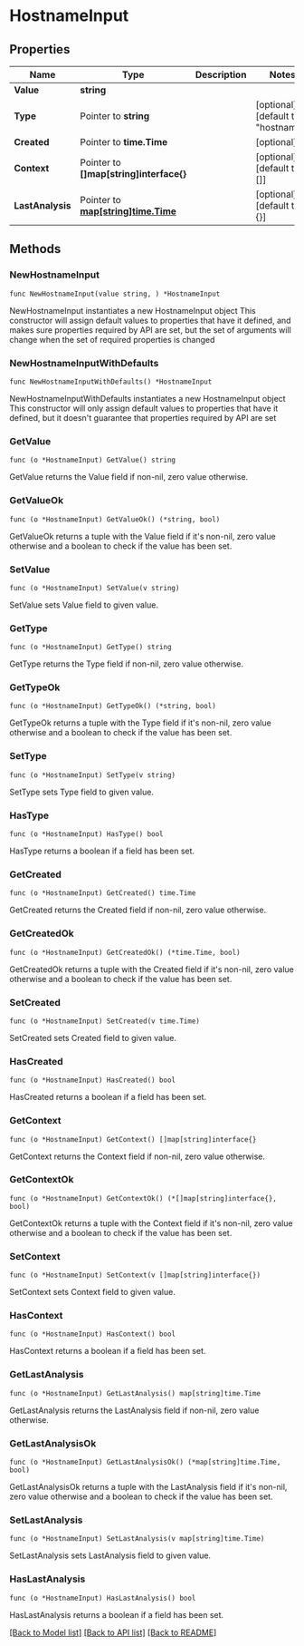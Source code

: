 # HostnameInput

## Properties

Name | Type | Description | Notes
------------ | ------------- | ------------- | -------------
**Value** | **string** |  | 
**Type** | Pointer to **string** |  | [optional] [default to "hostname"]
**Created** | Pointer to **time.Time** |  | [optional] 
**Context** | Pointer to **[]map[string]interface{}** |  | [optional] [default to []]
**LastAnalysis** | Pointer to [**map[string]time.Time**](time.Time.md) |  | [optional] [default to {}]

## Methods

### NewHostnameInput

`func NewHostnameInput(value string, ) *HostnameInput`

NewHostnameInput instantiates a new HostnameInput object
This constructor will assign default values to properties that have it defined,
and makes sure properties required by API are set, but the set of arguments
will change when the set of required properties is changed

### NewHostnameInputWithDefaults

`func NewHostnameInputWithDefaults() *HostnameInput`

NewHostnameInputWithDefaults instantiates a new HostnameInput object
This constructor will only assign default values to properties that have it defined,
but it doesn't guarantee that properties required by API are set

### GetValue

`func (o *HostnameInput) GetValue() string`

GetValue returns the Value field if non-nil, zero value otherwise.

### GetValueOk

`func (o *HostnameInput) GetValueOk() (*string, bool)`

GetValueOk returns a tuple with the Value field if it's non-nil, zero value otherwise
and a boolean to check if the value has been set.

### SetValue

`func (o *HostnameInput) SetValue(v string)`

SetValue sets Value field to given value.


### GetType

`func (o *HostnameInput) GetType() string`

GetType returns the Type field if non-nil, zero value otherwise.

### GetTypeOk

`func (o *HostnameInput) GetTypeOk() (*string, bool)`

GetTypeOk returns a tuple with the Type field if it's non-nil, zero value otherwise
and a boolean to check if the value has been set.

### SetType

`func (o *HostnameInput) SetType(v string)`

SetType sets Type field to given value.

### HasType

`func (o *HostnameInput) HasType() bool`

HasType returns a boolean if a field has been set.

### GetCreated

`func (o *HostnameInput) GetCreated() time.Time`

GetCreated returns the Created field if non-nil, zero value otherwise.

### GetCreatedOk

`func (o *HostnameInput) GetCreatedOk() (*time.Time, bool)`

GetCreatedOk returns a tuple with the Created field if it's non-nil, zero value otherwise
and a boolean to check if the value has been set.

### SetCreated

`func (o *HostnameInput) SetCreated(v time.Time)`

SetCreated sets Created field to given value.

### HasCreated

`func (o *HostnameInput) HasCreated() bool`

HasCreated returns a boolean if a field has been set.

### GetContext

`func (o *HostnameInput) GetContext() []map[string]interface{}`

GetContext returns the Context field if non-nil, zero value otherwise.

### GetContextOk

`func (o *HostnameInput) GetContextOk() (*[]map[string]interface{}, bool)`

GetContextOk returns a tuple with the Context field if it's non-nil, zero value otherwise
and a boolean to check if the value has been set.

### SetContext

`func (o *HostnameInput) SetContext(v []map[string]interface{})`

SetContext sets Context field to given value.

### HasContext

`func (o *HostnameInput) HasContext() bool`

HasContext returns a boolean if a field has been set.

### GetLastAnalysis

`func (o *HostnameInput) GetLastAnalysis() map[string]time.Time`

GetLastAnalysis returns the LastAnalysis field if non-nil, zero value otherwise.

### GetLastAnalysisOk

`func (o *HostnameInput) GetLastAnalysisOk() (*map[string]time.Time, bool)`

GetLastAnalysisOk returns a tuple with the LastAnalysis field if it's non-nil, zero value otherwise
and a boolean to check if the value has been set.

### SetLastAnalysis

`func (o *HostnameInput) SetLastAnalysis(v map[string]time.Time)`

SetLastAnalysis sets LastAnalysis field to given value.

### HasLastAnalysis

`func (o *HostnameInput) HasLastAnalysis() bool`

HasLastAnalysis returns a boolean if a field has been set.


[[Back to Model list]](../README.md#documentation-for-models) [[Back to API list]](../README.md#documentation-for-api-endpoints) [[Back to README]](../README.md)


